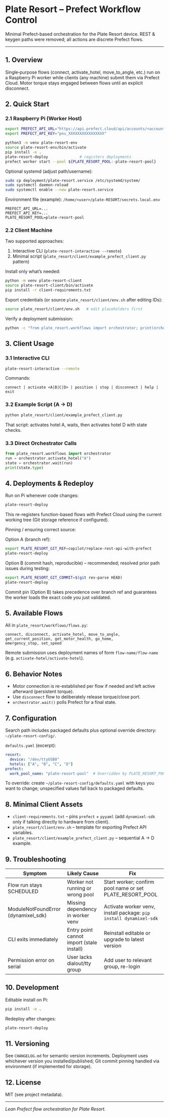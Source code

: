 # Plate Resort – Prefect Workflow Control

Minimal Prefect-based orchestration for the Plate Resort device. REST & keygen paths were removed; all actions are discrete Prefect flows.

---

## 1. Overview
Single‑purpose flows (connect, activate_hotel, move_to_angle, etc.) run on a Raspberry Pi worker while clients (any machine) submit them via Prefect Cloud. Motor torque stays engaged between flows until an explicit disconnect.

## 2. Quick Start

### 2.1 Raspberry Pi (Worker Host)
```bash
export PREFECT_API_URL="https://api.prefect.cloud/api/accounts/<account-id>/workspaces/<workspace-id>"
export PREFECT_API_KEY="pnu_XXXXXXXXXXXXXXXX"

python3 -m venv plate-resort-env
source plate-resort-env/bin/activate
pip install -e .
plate-resort-deploy              # registers deployments
prefect worker start --pool ${PLATE_RESORT_POOL:-plate-resort-pool}
```
Optional systemd (adjust path/username):
```bash
sudo cp deployment/plate-resort.service /etc/systemd/system/
sudo systemctl daemon-reload
sudo systemctl enable --now plate-resort.service
```
Environment file (example): `/home/<user>/plate-RESORT/secrets.local.env`
```
PREFECT_API_URL=...
PREFECT_API_KEY=...
PLATE_RESORT_POOL=plate-resort-pool
```

### 2.2 Client Machine
Two supported approaches:
1. Interactive CLI (`plate-resort-interactive --remote`)
2. Minimal script (`plate_resort/client/example_prefect_client.py` pattern)

Install only what’s needed:
```bash
python -m venv plate-resort-client
source plate-resort-client/bin/activate
pip install -r client-requirements.txt
```
Export credentials (or source `plate_resort/client/env.sh` after editing IDs):
```bash
source plate_resort/client/env.sh   # edit placeholders first
```
Verify a deployment submission:
```bash
python -c "from plate_resort.workflows import orchestrator; print(orchestrator.connect())"
```

## 3. Client Usage

### 3.1 Interactive CLI
```bash
plate-resort-interactive --remote
```
Commands:
```
connect | activate <A|B|C|D> | position | stop | disconnect | help | exit
```

### 3.2 Example Script (A -> D)
```bash
python plate_resort/client/example_prefect_client.py
```
That script: activates hotel A, waits, then activates hotel D with state checks.

### 3.3 Direct Orchestrator Calls
```python
from plate_resort.workflows import orchestrator
run = orchestrator.activate_hotel("A")
state = orchestrator.wait(run)
print(state.type)
```

## 4. Deployments & Redeploy
Run on Pi whenever code changes:
```bash
plate-resort-deploy
```
This re-registers function-based flows with Prefect Cloud using the current working tree (Git storage reference if configured).

Pinning / ensuring correct source:

Option A (branch ref):
```bash
export PLATE_RESORT_GIT_REF=copilot/replace-rest-api-with-prefect
plate-resort-deploy
```
Option B (commit hash, reproducible) – recommended; resolved prior path issues during testing:
```bash
export PLATE_RESORT_GIT_COMMIT=$(git rev-parse HEAD)
plate-resort-deploy
```
Commit pin (Option B) takes precedence over branch ref and guarantees the worker loads the exact code you just validated.

## 5. Available Flows
All in `plate_resort/workflows/flows.py`:
```
connect, disconnect, activate_hotel, move_to_angle,
get_current_position, get_motor_health, go_home,
emergency_stop, set_speed
```
Remote submission uses deployment names of form `flow-name/flow-name` (e.g. `activate-hotel/activate-hotel`).

## 6. Behavior Notes
* Motor connection is re-established per flow if needed and left active afterward (persistent torque).
* Use `disconnect` flow to deliberately release torque/close port.
* `orchestrator.wait()` polls Prefect for a final state.

## 7. Configuration
Search path includes packaged defaults plus optional override directory: `~/plate-resort-config/`.

`defaults.yaml` (excerpt):
```yaml
resort:
  device: "/dev/ttyUSB0"
  hotels: ["A", "B", "C", "D"]
prefect:
  work_pool_name: "plate-resort-pool"  # Overridden by PLATE_RESORT_POOL
```

To override: create `~/plate-resort-config/defaults.yaml` with keys you want to change; unspecified values fall back to packaged defaults.

## 8. Minimal Client Assets
* `client-requirements.txt` – pins `prefect` + `pyyaml` (add `dynamixel-sdk` only if talking directly to hardware from client).
* `plate_resort/client/env.sh` – template for exporting Prefect API variables.
* `plate_resort/client/example_prefect_client.py` – sequential A -> D example.

## 9. Troubleshooting
| Symptom | Likely Cause | Fix |
|---------|--------------|-----|
| Flow run stays SCHEDULED | Worker not running or wrong pool | Start worker; confirm pool name or set PLATE_RESORT_POOL |
| ModuleNotFoundError (dynamixel_sdk) | Missing dependency in worker venv | Activate worker venv, install package: `pip install dynamixel-sdk` |
| CLI exits immediately | Entry point cannot import (stale install) | Reinstall editable or upgrade to latest version |
| Permission error on serial | User lacks dialout/tty group | Add user to relevant group, re-login |

## 10. Development
Editable install on Pi:
```bash
pip install -e .
```
Redeploy after changes:
```bash
plate-resort-deploy
```

## 11. Versioning
See `CHANGELOG.md` for semantic version increments. Deployment uses whichever version you installed/published; Git commit pinning handled via environment (if implemented for storage).

## 12. License
MIT (see project metadata).

---
*Lean Prefect flow orchestration for Plate Resort.*